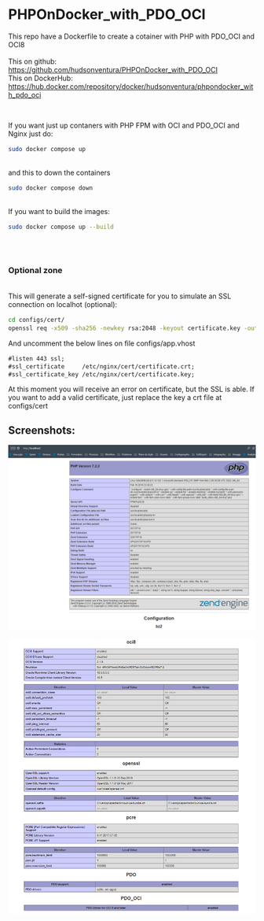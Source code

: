 # PHPOnDocker_with_PDO_OCI

This repo have a Dockerfile to create a cotainer with PHP with PDO_OCI and OCI8
<br>
<br>
This on github: https://github.com/hudsonventura/PHPOnDocker_with_PDO_OCI
<br>
This on DockerHub: https://hub.docker.com/repository/docker/hudsonventura/phpondocker_with_pdo_oci


<br>

If you want just up contaners with PHP FPM with OCI and PDO_OCI and Nginx just do:

```bash
sudo docker compose up
```
<br>
and this to down the containers

```bash
sudo docker compose down
```

<br>
If you want to build the images:

```bash
sudo docker compose up --build
```

<br>
<br>

### Optional zone
<br>
This will generate a self-signed certificate for you to simulate an SSL connection on localhot (optional): 

```bash
cd configs/cert/
openssl req -x509 -sha256 -newkey rsa:2048 -keyout certificate.key -out certificate.crt -days 1024 -nodes
```
And uncomment the below lines on file configs/app.vhost

```
#listen 443 ssl;
#ssl_certificate     /etc/nginx/cert/certificate.crt;
#ssl_certificate_key /etc/nginx/cert/certificate.key;
```
At this moment you will receive an error on certificate, but the SSL is able.
If you want to add a valid certificate, just replace the key a crt file at configs/cert

## Screenshots:
<img src="https://raw.githubusercontent.com/hudsonventura/images/main/imagem_2022-12-23_141052919.png" alt="Alt text" title="Optional title">
<br>
<br>
<img src="https://raw.githubusercontent.com/hudsonventura/images/main/imagem_2022-12-23_141032558.png" alt="Alt text" title="Optional title">